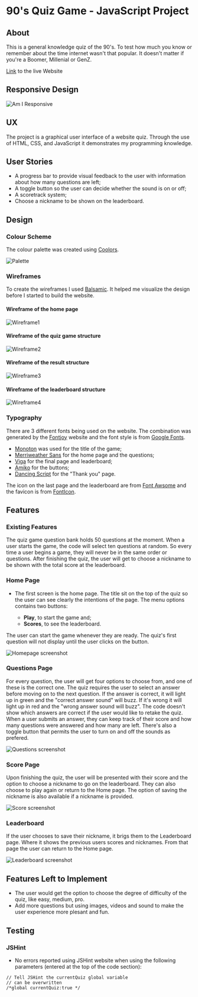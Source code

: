 # 90's Quiz Game - JavaScript Project

## About
This is a general knowledge quiz of the 90's. To test how much you know or remember about the time internet wasn't that popular. It doesn't matter if you're a Boomer, Millenial or GenZ. 

[Link](https://c-argus.github.io/90squizgame/) to the live Website

## Responsive Design 
![Am I Responsive](assets/images/AmIResponsive.png)

## UX 
The project is a graphical user interface of a website quiz. Through the use of HTML, CSS, and JavaScript it demonstrates my programming knowledge.

## User Stories
* A progress bar to provide visual feedback to the user with information about how many questions are left;
* A toggle button so the user can decide whether the sound is on or off;
* A scoretrack system;
* Choose a nickname to be shown on the leaderboard.

## Design
### Colour Scheme
The colour palette was created using [Coolors](https://coolors.co/).

![Palette](assets/images/Quiz90.png)

### Wireframes
To create the wireframes I used [Balsamic](https://balsamiq.com/). It helped me visualize the design before I started to build the website.
#### Wireframe of the home page
![Wireframe1](assets/images/WireframeHome.png)
#### Wireframe of the quiz game structure
![Wireframe2](assets/images/WireframeQuestion.png)
#### Wireframe of the result structure
![Wireframe3](assets/images/WireframeEnd.png)
#### Wireframe of the leaderboard structure
![Wireframe4](assets/images/WireframeScore.png)

### Typography
There are 3 different fonts being used on the website. The combination was generated by the [Fontjoy](https://fontjoy.com/) website and the font style is from [Google Fonts](https://fonts.google.com/).
* [Monoton](https://fonts.google.com/?query=Monoton) was used for the title of the game;
* [Merriweather Sans](https://fonts.google.com/?query=Merriweather+San) for the home page and the questions;
* [Viga](https://fonts.google.com/?query=viga) for the final page and leaderboard;
* [Amiko](https://fonts.google.com/?query=amiko) for the buttons;
* [Dancing Script](https://fonts.google.com/?query=dancing+script) for the "Thank you" page.

The icon on the last page and the leaderboard are from [Font Awsome](https://fontawesome.com/) and the favicon is from [FontIcon](https://gauger.io/fonticon/).

## Features
### Existing Features
The quiz game question bank holds 50 questions at the moment. When a user starts the game, the code will select ten questions at random. So every time a user begins a game, they will never be in the same order or questions. After finishing the quiz, the user will get to choose a nickname to be shown with the total score at the leaderboard.

### **Home Page**
* The first screen is the home page. The title sit on the top of the quiz so the user can see  clearly the intentions of the page. The menu options contains two buttons:

    * **Play**, to start the game and; 
    * **Scores**, to see the leaderboard.

The user can start the game whenever they are ready. The quiz's first question will not display until the user clicks on the button.

![Homepage screenshot](assets/images/Homepage.png)

### **Questions Page**
For every question, the user will get four options to choose from, and one of these is the correct one. The quiz requires the user to select an answer before moving on to the next question.
If the answer is correct, it will light up in green and the "correct answer sound" will buzz. If it's wrong it will light up in red and the "wrong answer sound will buzz". The code doesn't show which answers are correct if the user would like to retake the quiz.
When a user submits an answer, they can keep track of their score and how many questions were answered and how many are left.
There's also a toggle button that permits the user to turn on and off the sounds as prefered. 

![Questions screenshot](assets/images/Questionspage.png)

### **Score Page**
Upon finishing the quiz, the user will be presented with their score and the option to choose a nickname to go on the leaderboard. They can also choose to play again or return to the Home page.
The option of saving the nickname is also available if a nickname is provided.

![Score screenshot](assets/images/scorepage.png)

### **Leaderboard**
If the user chooses to save their nickname, it brigs them to the Leaderboard page. Where it shows the previous users scores and nicknames.
From that page the user can return to the Home page.

![Leaderboard screenshot](assets/images/leaderboardpage.png)

## Features Left to Implement
* The user would get the option to choose the degree of difficulty of the quiz, like easy, medium, pro.
* Add more questions but using images, videos and sound to make the user experience more plesant and fun.

## Testing
### JSHint
* No errors reported using JSHint website when using the following parameters (entered at the top of the code section):

```//jshint esversion:8
// Tell JSHint the currentQuiz global variable
// can be overwritten
/*global currentQuiz:true */
```











